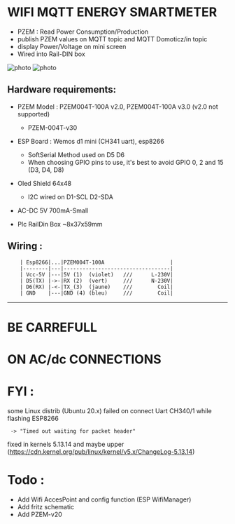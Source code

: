 # WIFI MQTT ENERGY SMARTMETER
 * PZEM : Read Power Consumption/Production
 * publish PZEM values on MQTT topic and MQTT Domoticz/in topic
 * display Power/Voltage on mini screen
 * Wired into Rail-DIN box

![photo](https://user-images.githubusercontent.com/53934994/136688865-a3b4bae1-0c27-487a-a898-0a9e817c8b39.png)
![photo](https://user-images.githubusercontent.com/53934994/137083496-70fa6ab4-3972-4f08-b075-35438a764d2d.png)

## Hardware requirements:

* PZEM Model : PZEM004T-100A v2.0, PZEM004T-100A v3.0   (v2.0 not supported)
   - PZEM-004T-v30         

* ESP Board : Wemos d1 mini (CH341 uart), esp8266
   - SoftSerial Method used on D5 D6 
   - When choosing GPIO pins to use, it's best to avoid GPIO 0, 2 and 15 (D3, D4, D8)

* Oled Shield 64x48 
   - I2C wired on D1-SCL D2-SDA

* AC-DC 5V 700mA-Small

* Plc RailDin Box ~8x37x59mm


## Wiring : 
        | Esp8266|...|PZEM004T-100A                     |    
        |--------|---|----------------------------------|
        | Vcc-5V |---|5V (1)  (violet)   ///      L-230V|
        | D5(TX) |->-|RX (2)  (vert)     ///      N-230V|      
        | D6(RX) |-<-|TX_(3)  (jaune)    ///        Coil|
        | GND    |---|GND (4) (bleu)     ///        Coil|
        
***
# BE CARREFULL 
# ON AC/dc CONNECTIONS


# FYI : 
some Linux distrib (Ubuntu 20.x) failed on connect Uart CH340/1 while flashing ESP8266

     -> "Timed out waiting for packet header"
fixed in kernels 5.13.14 and maybe upper 
(https://cdn.kernel.org/pub/linux/kernel/v5.x/ChangeLog-5.13.14)

# Todo :
   - Add Wifi AccesPoint and config function (ESP WifiManager)
   - Add fritz schematic
   - Add PZEM-v20
